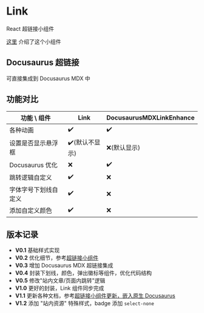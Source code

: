 # Link

React 超链接小组件

[这里](https://castamerego.com/docs/Snippets/Components/Link) 介绍了这个小组件

## Docusaurus 超链接

可直接集成到 Docusaurus MDX 中

## 功能对比

| 功能 \\ 组件         | Link          | DocusaurusMDXLinkEnhance |
| -------------------- | ------------- | ------------------------ |
| 各种动画             | ✔️             | ✔️                        |
| 设置是否显示悬浮框   | ✔️(默认不显示) | ❌(默认显示)              |
| Docusaurus 优化      | ❌             | ✔️                        |
| 跳转逻辑自定义       | ✔️             | ❌                        |
| 字体字号下划线自定义 | ✔️             | ❌                        |
| 添加自定义颜色       | ✔️             | ❌                        |

## 版本记录

- **V0.1** 基础样式实现
- **V0.2** 优化细节，参考[超链接小组件](https://castamerego.com/blog/Link)
- **V0.3** 增加 Docusaurus MDX 超链接集成
- **V0.4** 封装下划线，颜色，弹出徽标等组件，优化代码结构
- **V0.5** 修改"站内文章/页面内跳转"逻辑
- **V1.0** 更好的封装，Link 组件同步完成
- **V1.1** 更新各种文档，参考[超链接小组件更新，嵌入原生 Docusaurus](https://castamerego.com/blog/Link-update-2025-08)
- **V1.2** 添加 "站内资源" 特殊样式，badge 添加 `select-none`